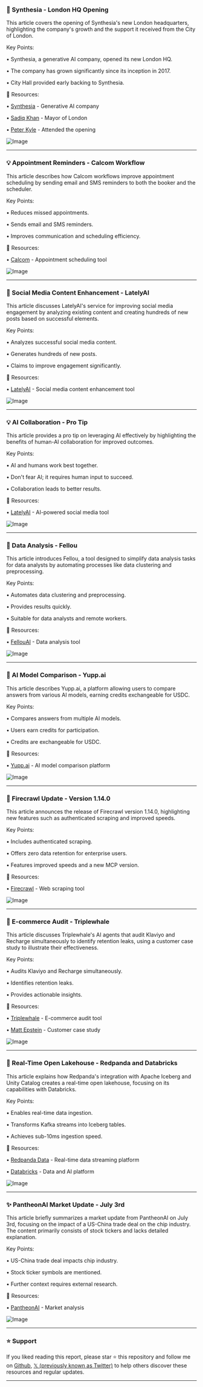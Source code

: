 ### 🚀 Synthesia - London HQ Opening

This article covers the opening of Synthesia's new London headquarters, highlighting the company's growth and the support it received from the City of London.

Key Points:

• Synthesia, a generative AI company, opened its new London HQ.

• The company has grown significantly since its inception in 2017.

• City Hall provided early backing to Synthesia.


🔗 Resources:

• [Synthesia](https://x.com/synthesiaIO) - Generative AI company

• [Sadiq Khan](https://x.com/SadiqKhan) - Mayor of London

• [Peter Kyle](https://x.com/peterkyle) -  Attended the opening

![Image](https://pbs.twimg.com/amplify_video_thumb/1941798649689788416/img/uwNYisG5IJom42Bn.jpg)

---
### 💡 Appointment Reminders - Calcom Workflow

This article describes how Calcom workflows improve appointment scheduling by sending email and SMS reminders to both the booker and the scheduler.

Key Points:

• Reduces missed appointments.

• Sends email and SMS reminders.

• Improves communication and scheduling efficiency.


🔗 Resources:

• [Calcom](https://x.com/calcom) - Appointment scheduling tool

![Image](https://pbs.twimg.com/media/GvHTbZeWYAAT9-r?format=jpg&name=small)

---
### 🚀 Social Media Content Enhancement - LatelyAI

This article discusses LatelyAI's service for improving social media engagement by analyzing existing content and creating hundreds of new posts based on successful elements.

Key Points:

• Analyzes successful social media content.

• Generates hundreds of new posts.

• Claims to improve engagement significantly.


🔗 Resources:

• [LatelyAI](https://bit.ly/3vfasJL) - Social media content enhancement tool

![Image](https://pbs.twimg.com/media/GvHTXaIWAAAOCUm?format=png&name=small)

---
### 💡 AI Collaboration - Pro Tip

This article provides a pro tip on leveraging AI effectively by highlighting the benefits of human-AI collaboration for improved outcomes.

Key Points:

• AI and humans work best together.

• Don't fear AI; it requires human input to succeed.

• Collaboration leads to better results.


🔗 Resources:

• [LatelyAI](https://bit.ly/3vfasJL) -  AI-powered social media tool


![Image](https://pbs.twimg.com/media/GvHI1W-XwAAeGdh?format=png&name=small)

---
### 🤖 Data Analysis - Fellou

This article introduces Fellou, a tool designed to simplify data analysis tasks for data analysts by automating processes like data clustering and preprocessing.

Key Points:

• Automates data clustering and preprocessing.

• Provides results quickly.

• Suitable for data analysts and remote workers.


🔗 Resources:

• [FellouAI](https://x.com/FellouAI) - Data analysis tool

![Image](https://pbs.twimg.com/amplify_video_thumb/1941544327815335936/img/zYrmNzrHcTZzxlwL.jpg)

---
### 🤖 AI Model Comparison - Yupp.ai

This article describes Yupp.ai, a platform allowing users to compare answers from various AI models, earning credits exchangeable for USDC.

Key Points:

• Compares answers from multiple AI models.

• Users earn credits for participation.

• Credits are exchangeable for USDC.



🔗 Resources:

• [Yupp.ai](https://x.com/yupp_ai) - AI model comparison platform

![Image](https://pbs.twimg.com/media/GvCVmRAXcAEICDb?format=jpg&name=small)

---
### 🤖 Firecrawl Update - Version 1.14.0

This article announces the release of Firecrawl version 1.14.0, highlighting new features such as authenticated scraping and improved speeds.

Key Points:

• Includes authenticated scraping.

• Offers zero data retention for enterprise users.

• Features improved speeds and a new MCP version.


🔗 Resources:

• [Firecrawl](https://x.com/firecrawl_dev) - Web scraping tool

![Image](https://pbs.twimg.com/media/GvBwOina8AAWFqQ?format=jpg&name=small)

---
### 🤖 E-commerce Audit - Triplewhale

This article discusses Triplewhale's AI agents that audit Klaviyo and Recharge simultaneously to identify retention leaks, using a customer case study to illustrate their effectiveness.

Key Points:

• Audits Klaviyo and Recharge simultaneously.

• Identifies retention leaks.

• Provides actionable insights.


🔗 Resources:

• [Triplewhale](https://x.com/triplewhale) - E-commerce audit tool

• [Matt Epstein](https://x.com/MattEpstein16) - Customer case study


![Image](https://pbs.twimg.com/media/Gu9QWUeb0AMZuHF?format=jpg&name=small)

---
### 🤖 Real-Time Open Lakehouse - Redpanda and Databricks

This article explains how Redpanda's integration with Apache Iceberg and Unity Catalog creates a real-time open lakehouse, focusing on its capabilities with Databricks.

Key Points:

• Enables real-time data ingestion.

• Transforms Kafka streams into Iceberg tables.

• Achieves sub-10ms ingestion speed.


🔗 Resources:

• [Redpanda Data](https://x.com/redpandadata) -  Real-time data streaming platform

• [Databricks](https://x.com/databricks) -  Data and AI platform


![Image](https://pbs.twimg.com/media/Gu9XeLQXMAAHlkK?format=png&name=small)

---
### ✨ PantheonAI Market Update - July 3rd

This article briefly summarizes a market update from PantheonAI on July 3rd, focusing on the impact of a US-China trade deal on the chip industry.  The content primarily consists of stock tickers and lacks detailed explanation.

Key Points:

• US-China trade deal impacts chip industry.

•  Stock ticker symbols are mentioned.

•  Further context requires external research.


🔗 Resources:

• [PantheonAI](https://x.com/i/communities/1856800780260458756) - Market analysis


![Image](https://pbs.twimg.com/amplify_video_thumb/1940809513617035274/img/9JJyiLdhK1tG56CI.jpg)


---

### ⭐️ Support

If you liked reading this report, please star ⭐️ this repository and follow me on [Github](https://github.com/Drix10), [𝕏 (previously known as Twitter)](https://x.com/DRIX_10_) to help others discover these resources and regular updates.

---
